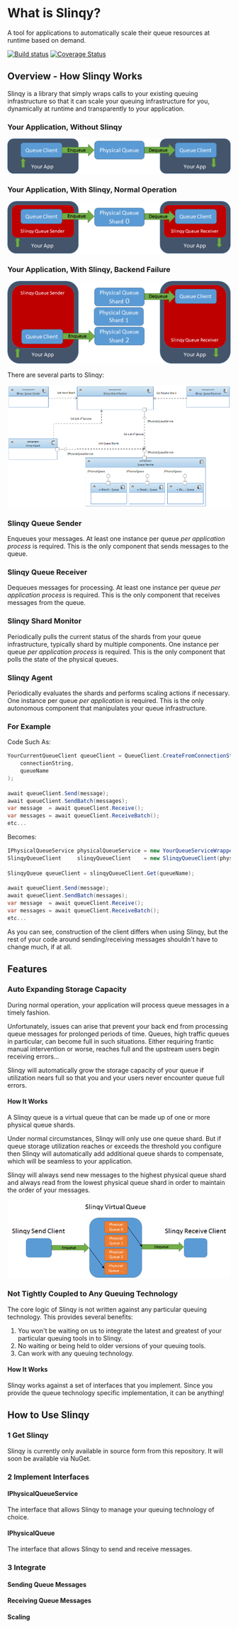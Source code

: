 # What is Slinqy?
A tool for applications to automatically scale their queue resources at runtime based on demand.

[![Build status](https://ci.appveyor.com/api/projects/status/3msjix5fdfe5u5fs?svg=true)](https://ci.appveyor.com/project/rakutensf-malex/slinqy)
[![Coverage Status](https://coveralls.io/repos/stealthlab/slinqy/badge.svg?branch=master&service=github)](https://coveralls.io/github/stealthlab/slinqy?branch=master)

## Overview - How Slinqy Works

Slinqy is a library that simply wraps calls to your existing queuing infrastructure so that it can scale your queuing infrastructure for you, dynamically at runtime and transparently to your application.

### Your Application, Without Slinqy
![Without Slinqy](Docs/Images/your-application-without-slinqy.png "Without Slinqy")
### Your Application, With Slinqy, Normal Operation
![With Slinqy Normal](Docs/Images/your-application-with-slinqy-normal-operation.png "With Slinqy Normal")
### Your Application, With Slinqy, Backend Failure
![With Slinqy Backend Failure](Docs/Images/your-application-with-slinqy-backend-failure.png "With Slinqy Backend Failure")

There are several parts to Slinqy:

![Slinqy Components](Docs/Images/slinqy-components.png "Slinqy Components")

### Slinqy Queue Sender

Enqueues your messages.  At least one instance per queue *per application process* is required.  This is the only component that sends messages to the queue.

### Slinqy Queue Receiver

Dequeues messages for processing.  At least one instance per queue *per application process* is required.  This is the only component that receives messages from the queue.

### Slinqy Shard Monitor

Periodically pulls the current status of the shards from your queue infrastructure, typically shard by multiple components.  One instance per queue *per application process* is required.  This is the only component that polls the state of the physical queues.

### Slinqy Agent

Periodically evaluates the shards and performs scaling actions if necessary.  One instance per queue *per application* is required.  This is the only autonomous component that manipulates your queue infrastructure.

### For Example

Code Such As:

```csharp
YourCurrentQueueClient queueClient = QueueClient.CreateFromConnectionString(
    connectionString,
    queueName
);

await queueClient.Send(message);
await queueClient.SendBatch(messages);
var message  = await queueClient.Receive();
var messages = await queueClient.ReceiveBatch();
etc...
```
Becomes:
```csharp
IPhysicalQueueService physicalQueueService = new YourQueueServiceWrapper(connectionString);
SlinqyQueueClient     slinqyQueueClient    = new SlinqyQueueClient(physicalQueueService);

SlinqyQueue queueClient = slinqyQueueClient.Get(queueName);

await queueClient.Send(message);
await queueClient.SendBatch(messages);
var message  = await queueClient.Receive();
var messages = await queueClient.ReceiveBatch();
etc...
```

As you can see, construction of the client differs when using Slinqy, but the rest of your code around sending/receiving messages shouldn't have to change much, if at all.

## Features
### Auto Expanding Storage Capacity

During normal operation, your application will process queue messages in a timely fashion.

Unfortunately, issues can arise that prevent your back end from processing queue messages for prolonged periods of time.
Queues, high traffic queues in particular, can become full in such situations.  Either requiring frantic manual intervention or worse,
reaches full and the upstream users begin receiving errors...

Slinqy will automatically grow the storage capacity of your queue if utilization nears full so that you and your users never encounter queue full errors.

#### How It Works

A Slinqy queue is a virtual queue that can be made up of one or more physical queue shards.

Under normal circumstances, Slinqy will only use one queue shard.  But if queue storage utilization reaches or exceeds the threshold you configure then Slinqy will automatically add additional queue shards to compensate, which will be seamless to your application.

Slinqy will always send new messages to the highest physical queue shard and always read from the lowest physical queue shard in order to maintain the order of your messages.

![Slinqy High Level Diagram](Docs/Images/slinqy-high-level.png "Slinqy High Level Diagram")

### Not Tightly Coupled to Any Queuing Technology

The core logic of Slinqy is not written against any particular queuing technology.  This provides several benefits:

1. You won't be waiting on us to integrate the latest and greatest of your particular queuing tools in to Slinqy.
2. No waiting or being held to older versions of your queuing tools.
3. Can work with any queuing technology.

#### How It Works

Slinqy works against a set of interfaces that you implement.  Since you provide the queue technology specific implementation, it can be anything!

## How to Use Slinqy

### 1 Get Slinqy
Slinqy is currently only available in source form from this repository.  It will soon be available via NuGet.
### 2 Implement Interfaces
#### IPhysicalQueueService
The interface that allows Slinqy to manage your queuing technology of choice.
#### IPhysicalQueue
The interface that allows Slinqy to send and receive messages.
### 3 Integrate
#### Sending Queue Messages
#### Receiving Queue Messages
#### Scaling